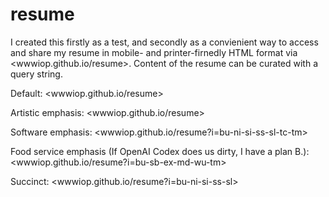 # resume

I created this firstly as a test, and secondly as a convienient way to access and share my resume in mobile- and printer-firnedly HTML format via <wwwiop.github.io/resume>. Content of the resume can be curated with a query string.

Default: <wwwiop.github.io/resume>

Artistic emphasis: <wwwiop.github.io/resume>

Software emphasis: <wwwiop.github.io/resume?i=bu-ni-si-ss-sl-tc-tm>

Food service emphasis (If OpenAI Codex does us dirty, I have a plan B.): <wwwiop.github.io/resume?i=bu-sb-ex-md-wu-tm>

Succinct: <wwwiop.github.io/resume?i=bu-ni-si-ss-sl>